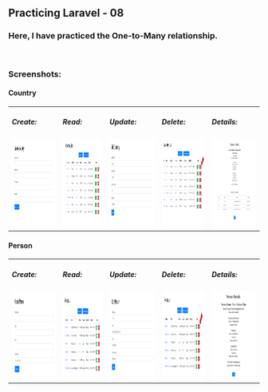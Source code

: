 <!DOCTYPE html>
<html>
<body>

  <h2>Practicing Laravel - 08</h2>
  <h3><b>Here, I have practiced the One-to-Many relationship.</b></h3>
  <br>

  <h3>Screenshots:</h3>

  <h4>Country</h4>
  <table>
    <tr>
      <td>
        <h5>Create:</h5>
        <img src="Screenshots/Country/Country_Create.PNG" alt="Image is not available" width="180" height="180">
      </td>
      <td>
        <h5>Read:</h5>
        <img src="Screenshots/Country/Country_Read.PNG" alt="Image is not available" width="180" height="180">
      </td>
      <td>
        <h5>Update:</h5>
        <img src="Screenshots/Country/Country_Update.PNG" alt="Image is not available" width="180" height="180">
      </td>
      <td>
        <h5>Delete:</h5>
        <img src="Screenshots/Country/Country_Delete.PNG" alt="Image is not available" width="180" height="180">    
      </td>
      <td>
        <h5>Details:</h5>
        <img src="Screenshots/Country/Country_Details.PNG" alt="Image is not available" width="180" height="180">    
      </td>
    </tr>
  </table>
  <h4>Person</h4>
  <table>
    <tr>
      <td>
        <h5>Create:</h5>
        <img src="Screenshots/Person/Person_Create.PNG" alt="Image is not available" width="180" height="180">
      </td>
      <td>
        <h5>Read:</h5>
        <img src="Screenshots/Person/Person_Read.PNG" alt="Image is not available" width="180" height="180">
      </td>
      <td>
        <h5>Update:</h5>
        <img src="Screenshots/Person/Person_Update.PNG" alt="Image is not available" width="180" height="180">
      </td>
      <td>
        <h5>Delete:</h5>
        <img src="Screenshots/Person/Person_Delete.PNG" alt="Image is not available" width="180" height="180">    
      </td>
      <td>
        <h5>Details:</h5>
        <img src="Screenshots/Person/Person_Details.PNG" alt="Image is not available" width="180" height="180">    
      </td>
    </tr>
  </table>
  <br>
</body>
</html>